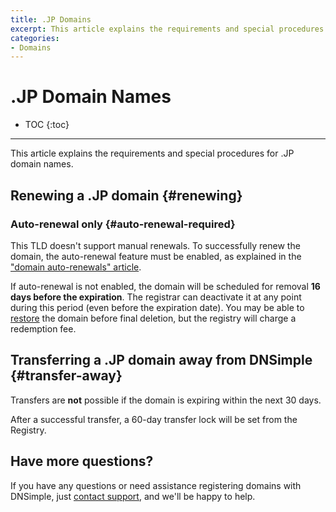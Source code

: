 ```yaml
---
title: .JP Domains
excerpt: This article explains the requirements and special procedures for .JP domain names.
categories:
- Domains
---
```


# .JP Domain Names

* TOC
{:toc}

---

This article explains the requirements and special procedures for .JP domain names.


## Renewing a .JP domain {#renewing}

### Auto-renewal only {#auto-renewal-required}

This TLD doesn't support manual renewals. To successfully renew the domain, the auto-renewal feature must be enabled, as explained in the ["domain auto-renewals" article](/articles/domain-auto-renewal/#when-does-auto-renewal-happen/).

If auto-renewal is not enabled, the domain will be scheduled for removal **16 days before the expiration**. The registrar can deactivate it at any point during this period (even before the expiration date). You may be able to [restore](/articles/restoring-domain/) the domain before final deletion, but the registry will charge a redemption fee.

## Transferring a .JP domain away from DNSimple {#transfer-away}

Transfers are **not** possible if the domain is expiring within the next 30 days.

After a successful transfer, a 60-day transfer lock will be set from the Registry.

## Have more questions?

If you have any questions or need assistance registering domains with DNSimple, just [contact support](https://dnsimple.com/feedback), and we'll be happy to help.
